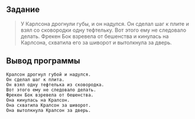 ## Задание

> У Карлсона дрогнули губы, и он надулся. Он сделал шаг к плите и взял со сковородки одну тефтельку. Вот этого ему не следовало делать. Фрекен Бок взревела от бешенства и кинулась на Карлсона, схватила его за шиворот и вытолкнула за дверь. 

## Вывод программы

```
Кралсон дрогнул губой и надулся.
Он сделал шаг к плита.
Он взял одну тефтелька из сковородка.
Вот этого ему не следовало делать.
Фрекен Бок взревела от бешенства.
Она кинулась на Кралсон.
Она схватила Кралсон за шиворот.
Она вытолкнула Кралсон за дверь.
```